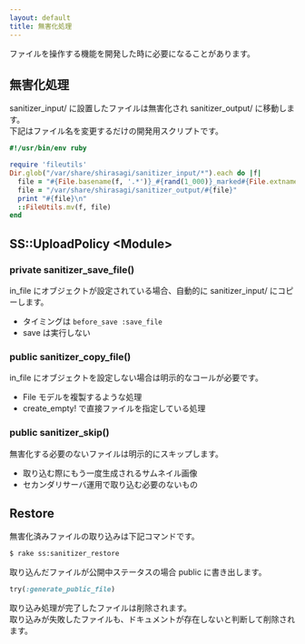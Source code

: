 ```yaml
---
layout: default
title: 無害化処理
---
```


ファイルを操作する機能を開発した時に必要になることがあります。

## 無害化処理

sanitizer_input/ に設置したファイルは無害化され sanitizer_output/ に移動します。<br>
下記はファイル名を変更するだけの開発用スクリプトです。

```ruby
#!/usr/bin/env ruby

require 'fileutils'
Dir.glob("/var/share/shirasagi/sanitizer_input/*").each do |f|
  file = "#{File.basename(f, '.*')}_#{rand(1_000)}_marked#{File.extname(f)}"
  file = "/var/share/shirasagi/sanitizer_output/#{file}"
  print "#{file}\n"
  ::FileUtils.mv(f, file)
end
```

## SS::UploadPolicy &lt;Module&gt;

### private sanitizer_save_file()

in_file にオブジェクトが設定されている場合、自動的に sanitizer_input/ にコピーします。

- タイミングは `before_save :save_file`
- save は実行しない

### public sanitizer_copy_file()

in_file にオブジェクトを設定しない場合は明示的なコールが必要です。

- File モデルを複製するような処理
- create_empty! で直接ファイルを指定している処理

### public sanitizer_skip()

無害化する必要のないファイルは明示的にスキップします。

- 取り込む際にもう一度生成されるサムネイル画像
- セカンダリサーバ運用で取り込む必要のないもの


## Restore

無害化済みファイルの取り込みは下記コマンドです。

```sh
$ rake ss:sanitizer_restore
```

取り込んだファイルが公開中ステータスの場合 public に書き出します。

```ruby
try(:generate_public_file)
```

取り込み処理が完了したファイルは削除されます。<br>
取り込みが失敗したファイルも、ドキュメントが存在しないと判断して削除されます。
